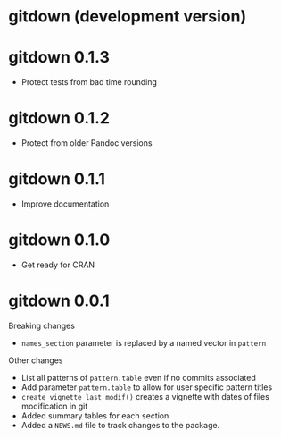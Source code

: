 # gitdown (development version)

# gitdown 0.1.3

* Protect tests from bad time rounding

# gitdown 0.1.2

* Protect from older Pandoc versions

# gitdown 0.1.1

* Improve documentation

# gitdown 0.1.0

* Get ready for CRAN

# gitdown 0.0.1

Breaking changes
* `names_section` parameter is replaced by a named vector in `pattern`

Other changes
* List all patterns of `pattern.table` even if no commits associated
* Add parameter `pattern.table` to allow for user specific pattern titles
* `create_vignette_last_modif()` creates a vignette with dates of files modification in git
* Added summary tables for each section
* Added a `NEWS.md` file to track changes to the package.
